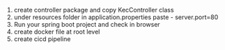 1. create controller package and copy KecController class
2. under resources folder in application.properties paste - server.port=80
3. Run your spring boot project and check in browser
4. create docker file at root level
5. create cicd pipeline
